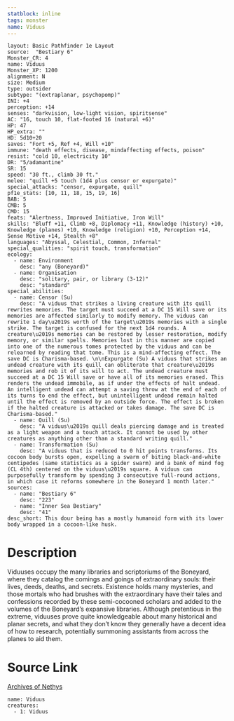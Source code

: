 ```yaml
---
statblock: inline
tags: monster
name: Viduus
---
```

```statblock
layout: Basic Pathfinder 1e Layout
source:  "Bestiary 6"
Monster_CR: 4
name: Viduus
Monster_XP: 1200
alignment: N
size: Medium
type: outsider
subtype: "(extraplanar, psychopomp)"
INI: +4
perception: +14
senses: "darkvision, low-light vision, spiritsense"
AC: "16, touch 10, flat-footed 16 (natural +6)"
HP: 47
HP_extra: ""
HD: 5d10+20
saves: "Fort +5, Ref +4, Will +10"
immune: "death effects, disease, mindaffecting effects, poison"
resist: "cold 10, electricity 10"
DR: "5/adamantine"
SR: 15
speed: "30 ft., climb 30 ft."
melee: "quill +5 touch (1d4 plus censor or expurgate)"
special_attacks: "censor, expurgate, quill"
pf1e_stats: [10, 11, 18, 15, 19, 16]
BAB: 5
CMB: 5
CMD: 15
feats: "Alertness, Improved Initiative, Iron Will"
skills: "Bluff +11, Climb +8, Diplomacy +11, Knowledge (history) +10, Knowledge (planes) +10, Knowledge (religion) +10, Perception +14, Sense Motive +14, Stealth +8"
languages: "Abyssal, Celestial, Common, Infernal"
special_qualities: "spirit touch, transformation"
ecology:
  - name: Environment
    desc: "any (Boneyard)"
  - name: Organisation
    desc: "solitary, pair, or library (3-12)"
    desc: "standard"
special_abilities:
  - name: Censor (Su)
    desc: "A viduus that strikes a living creature with its quill rewrites memories. The target must succeed at a DC 15 Will save or its memories are affected similarly to modify memory. The viduus can rewrite 1 day\u2019s worth of the target\u2019s memories with a single strike. The target is confused for the next 1d4 rounds. A creature\u2019s memories can be restored by lesser restoration, modify memory, or similar spells. Memories lost in this manner are copied into one of the numerous tomes protected by the viduus and can be relearned by reading that tome. This is a mind-affecting effect. The save DC is Charisma-based. \n\nExpurgate (Su) A viduus that strikes an undead creature with its quill can obliterate that creature\u2019s memories and rob it of its will to act. The undead creature must succeed at a DC 15 Will save or have all of its memories erased. This renders the undead immobile, as if under the effects of halt undead. An intelligent undead can attempt a saving throw at the end of each of its turns to end the effect, but unintelligent undead remain halted until the effect is removed by an outside force. The effect is broken if the halted creature is attacked or takes damage. The save DC is Charisma-based."
  - name: Quill (Su)
    desc: "A viduus\u2019s quill deals piercing damage and is treated as a light weapon and a touch attack. It cannot be used by other creatures as anything other than a standard writing quill."
  - name: Transformation (Su)
    desc: "A viduus that is reduced to 0 hit points transforms. Its cocoon body bursts open, expelling a swarm of biting black-and-white centipedes (same statistics as a spider swarm) and a bank of mind fog (CL 4th) centered on the viduus\u2019s square. A viduus can purposefully transform by spending 3 consecutive full-round actions, in which case it reforms somewhere in the Boneyard 1 month later."
sources:
  - name: "Bestiary 6"
    desc: "223"
  - name: "Inner Sea Bestiary"
    desc: "41"
desc_short: This dour being has a mostly humanoid form with its lower body wrapped in a cocoon-like husk.
```
# Description
Viduuses occupy the many libraries and scriptoriums of the Boneyard, where they catalog the comings and goings of extraordinary souls: their lives, deeds, deaths, and secrets. Existence holds many mysteries, and those mortals who had brushes with the extraordinary have their tales and confessions recorded by these semi-cocooned scholars and added to the volumes of the Boneyard’s expansive libraries. Although pretentious in the extreme, viduuses prove quite knowledgeable about many historical and planar secrets, and what they don’t know they generally have a decent idea of how to research, potentially summoning assistants from across the planes to aid them.
# Source Link
[Archives of Nethys](https://aonprd.com/MonsterDisplay.aspx?ItemName=Viduus)
```encounter-table
name: Viduus
creatures:
  - 1: Viduus
```
